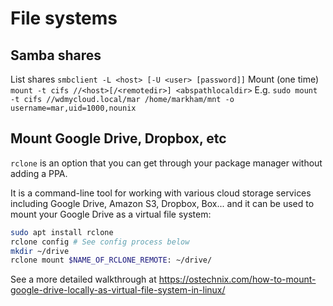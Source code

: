 # File systems

## Samba shares
List shares
`smbclient -L <host> [-U <user> [password]]`
Mount (one time)
`mount -t cifs //<host>[/<remotedir>] <abspathlocaldir>`
E.g.
`sudo mount -t cifs //wdmycloud.local/mar /home/markham/mnt -o username=mar,uid=1000,nounix`
<!--stackedit_data:
eyJoaXN0b3J5IjpbLTQ4ODE1MjUyNiwtNTU3NDAzMTkxXX0=
-->

## Mount Google Drive, Dropbox, etc
`rclone` is an option that you can get through your package manager without adding a PPA.

It is a command-line tool for working with various cloud storage services including Google Drive, Amazon S3, Dropbox, Box... and it can be used to mount your Google Drive as a virtual file system:
```bash
sudo apt install rclone
rclone config # See config process below
mkdir ~/drive
rclone mount $NAME_OF_RCLONE_REMOTE: ~/drive/
```

See a more detailed walkthrough at https://ostechnix.com/how-to-mount-google-drive-locally-as-virtual-file-system-in-linux/
